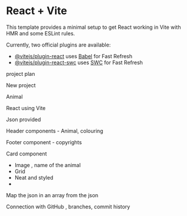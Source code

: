 # React + Vite

This template provides a minimal setup to get React working in Vite with HMR and some ESLint rules.

Currently, two official plugins are available:

- [@vitejs/plugin-react](https://github.com/vitejs/vite-plugin-react/blob/main/packages/plugin-react/README.md) uses [Babel](https://babeljs.io/) for Fast Refresh
- [@vitejs/plugin-react-swc](https://github.com/vitejs/vite-plugin-react-swc) uses [SWC](https://swc.rs/) for Fast Refresh


project plan

New project 

Animal

React using Vite


Json provided

Header components - Animal, colouring

Footer component - copyrights

Card component 
- Image , name of the animal
- Grid
- Neat and styled
- 

Map the json in an array from the json


Connection with GitHub , branches, commit history